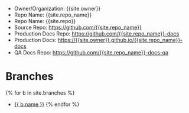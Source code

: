 ---
---

* Owner/Organization: {{site.owner}}
* Repo Name: {{site.repo_name}}
* Repo Name: {{site.repo}}
* Source Repo: <https://github.com/{{site.repo_name}}>
* Production Docs Repo: <https://github.com/{{site.repo_name}}-docs>
* Production Docs: <https://{{site.owner}}.github.io/{{site.repo_name}}-docs>
* QA Docs Repo: <https://github.com/{{site.repo_name}}-docs-qa>


# Branches

{% for b in site.branches %}
* [{{ b.name }}](storybook-qa/{{b.name}})
{% endfor %}


